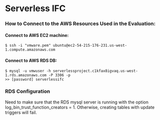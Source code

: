 # Serverless IFC


### How to Connect to the AWS Resources Used in the Evaluation:

#### Connect to AWS EC2 machine:

    $ ssh -i "vmware.pem" ubuntu@ec2-54-215-176-231.us-west-1.compute.amazonaws.com

#### Connect to AWS RDS DB:

    $ mysql -u vmwuser -h serverlessproject.c1kfax8igvaq.us-west-1.rds.amazonaws.com -P 3306 -p
    >> [password] serverlessifc


### RDS Configuration
Need to make sure that the RDS mysql server is running with the option log_bin_trust_function_creators = 1.
Otherwise, creating tables with update triggers will fail.